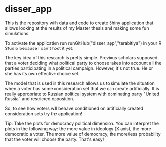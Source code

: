 # disser_app
This is the repository with data and code to create Shiny application that allows looking at the results of my Master thesis and making some fun simulations. 

To activate the application run runGitHub("disser_app","terabitiya") in your R Studio because I can't host it yet.

The key idea of this research is pretty simple. Previous scholars supposed that a voter deciding what political party to choose takes into account all the parties participating in a political campaign. However, it's not true. He or she has its own effective choice set. 

The model that is used in this research allows us to simulate the situation when a voter has some consideration set that we can create artificially. It is really appropriate to Russian political system with dominating party "United Russia" and restricted opposition.

So, to see how voters will behave conditioned on artificially created consideration sets try the application!

Tip:
Take the plots for democracy political dimension. You can interpret the plots in the following way: the more value in ideology (X axis), the more democratic a voter. The more value of democracy, the more/less probability that the voter will choose the party. That's easy! 
